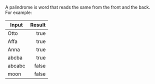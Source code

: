 A palindrome is word that reads the same from the front and the back.
<br /> For example: <br />

Input | Result |
------- | ----------------:
Otto | true 
Affa | true 
Anna | true 
abcba | true
abcabc | false
moon | false
